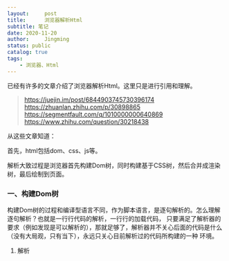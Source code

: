 ```yaml
---
layout:     post
title:      浏览器解析Html
subtitle: 笔记
date: 2020-11-20
author:     Jingming
status: public
catalog: true
tags:
    - 浏览器、Html
---
```


已经有许多的文章介绍了浏览器解析Html。这里只是进行引用和理解。

> https://juejin.im/post/6844903745730396174<br/>
 https://zhuanlan.zhihu.com/p/30898865<br/>
 https://segmentfault.com/q/1010000000640869<br/>
 https://www.zhihu.com/question/30218438<br/>

从这些文章知道：

首先，html包括dom、css、js等。

解析大致过程是浏览器首先构建Dom树，同时构建基于CSS树，然后合并成渲染树，最后绘制到页面。

### 一、构建Dom树

构建Dom树的过程和编译型语言不同，作为脚本语言，是逐句解析的。怎么理解逐句解析？也就是一行行代码的解析，一行行的加载代码，
只要满足了解析器的要求（例如发现是可以解析的），那就足够了，解析器并不关心后面的代码是什么（没有大局观，只有当下），永远只关心目前解析过的代码所构建的一种
环境。

1. 解析<script>元素

Dom树解析的过程中，如果碰到<script>元素，会有不同解析方式，如果是内嵌脚本，那么会阻塞的方式执行该脚本；Dom解析被阻塞也意味着界面的卡顿，或者说是加载不出来。

如果是外联的脚本（也就是有src指向的链接的），那么先把脚本源码从链接处下载（也称加载）下来，然后执行这段JS代码。这里的加载和执行不一定是阻塞方式。

某些耗时间的<script>元素，需要异步的被处理；例如<script>元素使用async关键字告诉浏览器，自己需要被异步的执行，浏览器

就只会阻塞的方式下载JS，之后会等到合适时机在执行该JS。该JS会在整个页面加载（load事件）前被执行，但可能会在Dom树构建完成（document对象会派发事件DOMContentLoaded来通知dom树已构建完成）之后执行。

类似的有defer关键字，它与async区别是，一定会在元素解析完成之后，Dom树构建完成之前执行。PS.async和defer只适用于外联脚本。

defer的设计解决的情形是：有些JS喜欢访问Dom并修改Dom树，而Dom此时却没构建完。

2. 解析CSS，构建CSS规则树

就是把CSS下载下来，构建CSS树（与Dom树并行构建）。
